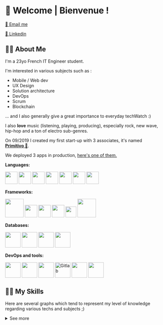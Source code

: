 # 🦉 Welcome | Bienvenue ! 


[📧   Email me ](mailto:thomas.martindev@gmail.com)

[💼   Linkedin  ](https://www.linkedin.com/in/thomas-martin-348238161/)
## 👨‍🎤 About Me

I'm a 23yo French IT Engineer student.

I'm interested in various subjects such as : 
- Mobile / Web dev
- UX Design
- Solution architecture
- DevOps
- Scrum
- Blockchain

... and I also generally give a great importance to everyday techWatch :)

I also **love** music (listening, playing, producing), especially rock, new wave, hip-hop and a ton of electro sub-genres.

On 09/2019 I created my first start-up with 3 associates, it's named [**Primitivo 🦉**](https://github.com/PrimitivoFR). 

We deployed 3 apps in production, [here's one of them.](https://circlebar.fr)

**Languages:**
<div>
  <img width=40 src="https://external-content.duckduckgo.com/iu/?u=https%3A%2F%2Fraw.githubusercontent.com%2Fvoodootikigod%2Flogo.js%2Fmaster%2Fjs.png&f=1&nofb=1" />
  <img width=40 src="https://external-content.duckduckgo.com/iu/?u=https%3A%2F%2Fcdn-images-1.medium.com%2Fmax%2F1200%2F1*0ei2MOQxAzF7krm-v60wnQ.jpeg&f=1&nofb=1" />
  <img width=40 src="https://external-content.duckduckgo.com/iu/?u=http%3A%2F%2Fcdn.codesamplez.com%2Fwp-content%2Fuploads%2F2015%2F12%2Fgolang.png&f=1&nofb=1" />
  <img width=40 src="https://external-content.duckduckgo.com/iu/?u=https%3A%2F%2Fi0.wp.com%2Ftinkercademy.com%2Fwp-content%2Fuploads%2F2018%2F04%2Fpython-icon.png%3Fssl%3D1&f=1&nofb=1" />
  <img width=40 src="https://external-content.duckduckgo.com/iu/?u=https%3A%2F%2Fpub.dartlang.org%2Fstatic%2Fimg%2Fdart-logo-400x400.png&f=1&nofb=1" />
  <img width=40 src="https://external-content.duckduckgo.com/iu/?u=https%3A%2F%2Fcdn.freebiesupply.com%2Flogos%2Flarge%2F2x%2Fkotlin-1-logo-png-transparent.png&f=1&nofb=1"/>
  <img width=40 src="https://external-content.duckduckgo.com/iu/?u=http%3A%2F%2Fwww.tipstoremember.com%2Fwp-content%2Fuploads%2F2017%2F09%2Fnodejs_logo.png&f=1&nofb=1"/>
</div>


**Frameworks:**
<div>
  <img width=60 src="https://external-content.duckduckgo.com/iu/?u=https%3A%2F%2Fupload.wikimedia.org%2Fwikipedia%2Fcommons%2Fthumb%2Fa%2Fa7%2FReact-icon.svg%2F1200px-React-icon.svg.png&f=1&nofb=1" />
  <img width=40 src="https://external-content.duckduckgo.com/iu/?u=https%3A%2F%2Fupload.wikimedia.org%2Fwikipedia%2Fcommons%2Fthumb%2Fc%2Fcf%2FAngular_full_color_logo.svg%2F1200px-Angular_full_color_logo.svg.png&f=1&nofb=1"/>
  <img width=40 src="https://external-content.duckduckgo.com/iu/?u=https%3A%2F%2Fjuststickers.in%2Fwp-content%2Fuploads%2F2019%2F01%2Fflutter.png&f=1&nofb=1"/> 
  <img width=40 src="https://external-content.duckduckgo.com/iu/?u=https%3A%2F%2Ftse1.mm.bing.net%2Fth%3Fid%3DOIP.xZbrlKY0WR3ELSSExbROogHaHJ%26pid%3DApi&f=1" />
  <img width=35 src="https://external-content.duckduckgo.com/iu/?u=https%3A%2F%2Fwww.seekpng.com%2Fpng%2Fsmall%2F70-701539_flask-flask-python-png.png&f=1&nofb=1" />
  <img width=60 src="https://external-content.duckduckgo.com/iu/?u=https%3A%2F%2Fdevblogs.microsoft.com%2Faspnet%2Fwp-content%2Fuploads%2Fsites%2F16%2F2019%2F11%2Fgrpc-icon-color-1.png&f=1&nofb=1" />
  <img width=40 />
</div>

**Databases:**
<div>
  <img width=50 src="https://external-content.duckduckgo.com/iu/?u=https%3A%2F%2Fi.blogs.es%2F577c8b%2F650_1000_mongo_bumper.sh-600x600%2Foriginal.png&f=1&nofb=1" />
  <img width=50 src="https://external-content.duckduckgo.com/iu/?u=https%3A%2F%2Fuser-images.githubusercontent.com%2F9143253%2F47912437-f749bc00-de98-11e8-9669-e97f58b8be2e.png&f=1&nofb=1" />
  <img width=50 src="https://external-content.duckduckgo.com/iu/?u=http%3A%2F%2Flogonoid.com%2Fimages%2Fpostgresql-logo.png&f=1&nofb=1" />
  <img width=50 src="https://external-content.duckduckgo.com/iu/?u=https%3A%2F%2Fhelloacm.com%2Fwp-content%2Fuploads%2F2017%2F10%2Fmssql.png&f=1&nofb=1" />
</div>

**DevOps and tools:**

<div>
  <img width=50 src="https://external-content.duckduckgo.com/iu/?u=https%3A%2F%2Fwww.docker.com%2Fsites%2Fdefault%2Ffiles%2Fsocial%2Fdocker_facebook_share.png&f=1&nofb=1" />
  <img width=50 src="https://external-content.duckduckgo.com/iu/?u=https%3A%2F%2Fblog.couchbase.com%2Fwp-content%2Fuploads%2F2017%2F02%2Fdocker-compose.png&f=1&nofb=1" />
  <img width=50 src="https://external-content.duckduckgo.com/iu/?u=https%3A%2F%2Fportworx.com%2Fwp-content%2Fuploads%2F2017%2F08%2Fwordpress-kubernetes.png&f=1&nofb=1" />
  <img alt="Gitlab" width=50 src="https://external-content.duckduckgo.com/iu/?u=https%3A%2F%2Fmaxcdn.icons8.com%2FShare%2Ficon%2Fcolor%2FLogos%2Fgitlab1600.png&f=1&nofb=1" />
  <img width=50 src="https://external-content.duckduckgo.com/iu/?u=https%3A%2F%2Fcdn.iconscout.com%2Ficon%2Ffree%2Fpng-256%2Fjenkins-1-282385.png&f=1&nofb=1" />
  <img width=50 src="https://external-content.duckduckgo.com/iu/?u=https%3A%2F%2Fwac-cdn.atlassian.com%2Fdam%2Fjcr%3A5fce2102-1f25-4bbd-b46c-df329bd15e86%2FAWS.png%3FcdnVersion%3Djs&f=1&nofb=1" />
</div>

## 👨‍💻 My Skills

Here are several graphs which tend to represent my level of knowledge regarding various techs and subjects ;)

<details>
  <summary>See more</summary

# 

### 📱 Mobile

![80%](https://progress-bar.dev/80) **Flutter**


![75%](https://progress-bar.dev/75) **React Native**


![60%](https://progress-bar.dev/60) **Kotlin**

### 🖌 Front-end

![90%](https://progress-bar.dev/90) **HTML/CSS**


![85%](https://progress-bar.dev/85) **JavaScript/TypeScript**


![82%](https://progress-bar.dev/82) **React**


![70%](https://progress-bar.dev/70) **Angular**

### 🤖 Back-end

![85%](https://progress-bar.dev/85) **Go**


![75%](https://progress-bar.dev/75) **NodeJS**


![70%](https://progress-bar.dev/70) **Python**

### ⚙ DevOps and others

![90%](https://progress-bar.dev/90) **Git**


![87%](https://progress-bar.dev/87) **Docker**


![85%](https://progress-bar.dev/85) **Swarm & Docker-compose**


![80%](https://progress-bar.dev/80) **GitLab**


![68%](https://progress-bar.dev/68) **Kubernetes**


![60%](https://progress-bar.dev/60) **Jenkins**


### ☁ Cloud Services

![65%](https://progress-bar.dev/65) **AWS**


![50%](https://progress-bar.dev/50) **Firebase**


### 👨‍💼 Soft Skills
![90%](https://progress-bar.dev/90) **Adaptability**


![80%](https://progress-bar.dev/80) **Web/Mobile knowledge**


![75%](https://progress-bar.dev/75) **Project Management**


![75%](https://progress-bar.dev/75) **Scrum Master**


![70%](https://progress-bar.dev/70) **Solution Architecture**


![65%](https://progress-bar.dev/65) **UX Design**

</details>

